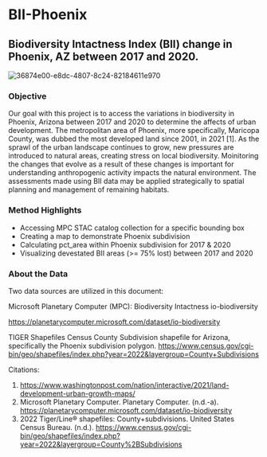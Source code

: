 # BII-Phoenix
## Biodiversity Intactness Index (BII) change in Phoenix, AZ between 2017 and 2020.
![36874e00-e8dc-4807-8c24-82184611e970](https://github.com/saingersoll/BII-Phoenix/assets/141206781/fdec2e96-5c54-4b55-b11c-6606d2ebba84)

### Objective

Our goal with this project is to access the variations in biodiversity in Phoenix, Arizona between 2017 and 2020 to determine the affects of urban development. The metropolitan area of Phoenix, more specifically, Maricopa County, was dubbed the most developed land since 2001, in 2021 [1]. As the sprawl of the urban landscape continues to grow, new pressures are introduced to natural areas, creating stress on local biodiversity. Moinitoring the changes that evolve as a result of these changes is important for understanding anthropogenic activity impacts the natural environment. The assessments made using BII data may be applied strategically to spatial planning and management of remaining habitats.

### Method Highlights

- Accessing MPC STAC catalog collection for a specific bounding box
- Creating a map to demonstrate Phoenix subdivision
- Calculating pct_area within Phoenix subdivision for 2017 & 2020
- Visualizing devestated BII areas (>= 75% lost) between 2017 and 2020

### About the Data

Two data sources are utilized in this document:

Microsoft Planetary Computer (MPC): Biodiversity Intactness
io-biodiversity

https://planetarycomputer.microsoft.com/dataset/io-biodiversity

TIGER Shapefiles Census County Subdivision shapefile for Arizona, specifically the Phoenix subdivision polygon.
https://www.census.gov/cgi-bin/geo/shapefiles/index.php?year=2022&layergroup=County+Subdivisions


Citations:
1. https://www.washingtonpost.com/nation/interactive/2021/land-development-urban-growth-maps/
2. Microsoft Planetary Computer. Planetary Computer. (n.d.-a). https://planetarycomputer.microsoft.com/dataset/io-biodiversity
3. 2022 Tiger/Line® shapefiles: County+subdivisions. United States Census Bureau. (n.d.). https://www.census.gov/cgi-bin/geo/shapefiles/index.php?year=2022&layergroup=County%2BSubdivisions
 

